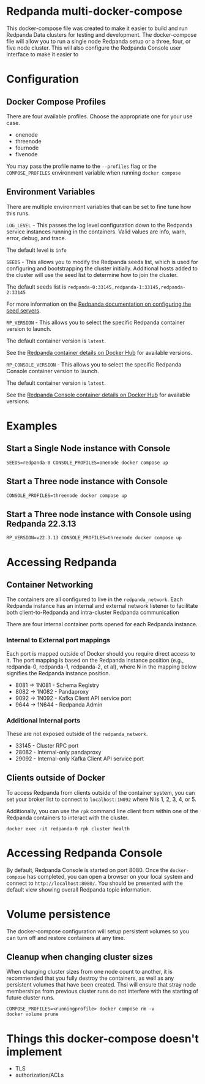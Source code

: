 # Redpanda multi-docker-compose

This docker-compose file was created to make it easier to build and run Redpanda Data clusters for testing and development. The docker-compose file will allow you to run a single node Redpanda setup or a three, four, or five node cluster. This will also configure the Redpanda Console user interface to make it easier to 

# Configuration

## Docker Compose Profiles

There are four available profiles. Choose the appropriate one for your use case. 

* onenode
* threenode
* fournode
* fivenode

You may pass the profile name to the `--profiles` flag or the `COMPOSE_PROFILES` environment variable when running `docker compose` 

## Environment Variables

There are multiple environment variables that can be set to fine tune how this runs.

`LOG_LEVEL` - This passes the log level configuration down to the Redpanda service instances running in the containers. Valid values are info, warn, error, debug, and trace. 

The default level is `info`

`SEEDS` - This allows you to modify the Redpanda seeds list, which is used for configuring and bootstrapping the cluster initially. Additional hosts added to the cluster will use the seed list to determine how to join the cluster. 

The default seeds list is `redpanda-0:33145,redpanda-1:33145,redpanda-2:33145`

For more information on the [Redpanda documentation on configuring the seed servers](https://docs.redpanda.com/docs/deploy/deployment-option/self-hosted/manual/production/production-deployment/#configure-the-seed-servers).

`RP_VERSION` - This allows you to select the specific Redpanda container version to launch. 

The default container version is `latest`.

See the [Redpanda container details on Docker Hub](https://hub.docker.com/r/redpandadata/redpanda) for available versions.

`RP_CONSOLE_VERSION` - This allows you to select the specific Redpanda Console container version to launch.

The default container version is `latest`.

See the [Redpanda Console container details on Docker Hub](https://hub.docker.com/r/redpandadata/console) for available versions.

# Examples

## Start a Single Node instance with Console

```
SEEDS=redpanda-0 CONSOLE_PROFILES=onenode docker compose up
```

## Start a Three node instance with Console

```
CONSOLE_PROFILES=threenode docker compose up
```

## Start a Three node instance with Console using Redpanda 22.3.13

```
RP_VERSION=v22.3.13 CONSOLE_PROFILES=threenode docker compose up
```


# Accessing Redpanda

## Container Networking

The containers are all configured to live in the `redpanda_network`. Each Redpanda instance has an internal and external network listener to facilitate both client-to-Redpanda and intra-cluster Redpanda communication

There are four internal container ports opened for each Redpanda instance. 

### Internal to External port mappings

Each port is mapped outside of Docker should you require direct access to it. The port mapping is based on the Redpanda instance position (e.g., redpanda-0, redpanda-1, redpanda-2, et al), where N in the mapping below signifies the Redpanda instance position.

* 8081 -> 1N081 - Schema Registry
* 8082 -> 1N082 - Pandaproxy
* 9092 -> 1N092 - Kafka Client API service port
* 9644 -> 1N644 - Redpanda Admin

### Additional Internal ports

These are not exposed outside of the `redpanda_network`.

* 33145 - Cluster RPC port
* 28082 - Internal-only pandaproxy
* 29092 - Internal-only Kafka Client API service port

## Clients outside of Docker

To access Redpanda from clients outside of the container system, you can set your broker list to connect to `localhost:1N092` where N is 1, 2, 3, 4, or 5.  

Additionally, you can use the `rpk` command line client from within one of the Redpanda containers to interact with the cluster.

```
docker exec -it redpanda-0 rpk cluster health
```

# Accessing Redpanda Console

By default, Redpanda Console is started on port 8080. Once the `docker-compose` has completed, you can open a browser on your local system and connect to `http://localhost:8080/`. You should be presented with the default view showing overall Redpanda topic information.

# Volume persistence

The docker-compose configuration will setup persistent volumes so you can turn off and restore containers at any time. 


## Cleanup when changing cluster sizes

When changing cluster sizes from one node count to another, it is recommended that you fully destroy the containers, as well as any persistent volumes that have been created. Thsi will ensure that stray node memberships from previous cluster runs do not interfere with the starting of future cluster runs.

```
COMPOSE_PROFILES=<runningprofile> docker compose rm -v
docker volume prune 
```

# Things this docker-compose doesn't implement

* TLS
* authorization/ACLs


